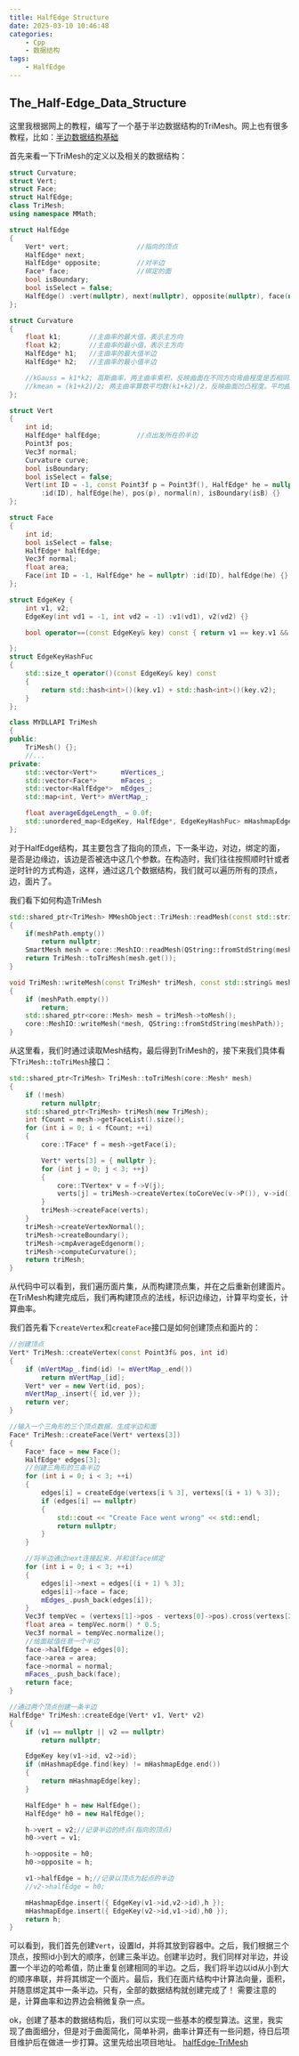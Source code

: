 ```yaml
---
title: HalfEdge Structure
date: 2025-03-10 10:46:48
categories:
    - Cpp
    - 数据结构
tags:
    - HalfEdge
---
```

## The_Half-Edge_Data_Structure

这里我根据网上的教程，编写了一个基于半边数据结构的TriMesh。网上也有很多教程，比如：[半边数据结构基础](https://blog.csdn.net/qq_37366618/article/details/145544514)

首先来看一下TriMesh的定义以及相关的数据结构：
```c++
struct Curvature;
struct Vert;
struct Face;
struct HalfEdge;
class TriMesh;
using namespace MMath;

struct HalfEdge
{
	Vert* vert;					//指向的顶点
	HalfEdge* next;
	HalfEdge* opposite;			//对半边
	Face* face;					//绑定的面
	bool isBoundary;
	bool isSelect = false;
	HalfEdge() :vert(nullptr), next(nullptr), opposite(nullptr), face(nullptr), isBoundary(false) {}
};

struct Curvature
{
	float k1;		//主曲率的最大值，表示主方向
	float k2;		//主曲率的最小值，表示主方向
	HalfEdge* h1;	//主曲率的最大值半边
	HalfEdge* h2;	//主曲率的最小值半边

	//kGauss = k1*k2; 高斯曲率，两主曲率乘积，反映曲面在不同方向弯曲程度是否相同。高斯曲率为正，为球面。高斯曲率为负双曲面
	//kmean = (k1+k2)/2; 两主曲率算数平均数(k1+k2)/2，反映曲面凹凸程度。平均曲率为正，局部凹。平均曲率为负，局部凸
};

struct Vert
{
	int id;
	HalfEdge* halfEdge;			//点出发所在的半边
	Point3f pos;
	Vec3f normal;
	Curvature curve;
	bool isBoundary;
	bool isSelect = false;
	Vert(int ID = -1, const Point3f p = Point3f(), HalfEdge* he = nullptr, Vec3f n = Vec3f(), bool isB = false)
		:id(ID), halfEdge(he), pos(p), normal(n), isBoundary(isB) {}
};

struct Face
{
	int id;
	bool isSelect = false;
	HalfEdge* halfEdge;
	Vec3f normal;
	float area;
	Face(int ID = -1, HalfEdge* he = nullptr) :id(ID), halfEdge(he) {}
};

struct EdgeKey {
	int v1, v2;
	EdgeKey(int vd1 = -1, int vd2 = -1) :v1(vd1), v2(vd2) {}

	bool operator==(const EdgeKey& key) const { return v1 == key.v1 && v2 == key.v2; }

};
struct EdgeKeyHashFuc
{
	std::size_t operator()(const EdgeKey& key) const
	{
		return std::hash<int>()(key.v1) + std::hash<int>()(key.v2);
	}
};

class MYDLLAPI TriMesh
{
public:
	TriMesh() {};
    //...
private:
	std::vector<Vert*>		mVertices_;
	std::vector<Face*>		mFaces_;
	std::vector<HalfEdge*>	mEdges_;
	std::map<int, Vert*> mVertMap_;

	float averageEdgeLength_ = 0.0f;
	std::unordered_map<EdgeKey, HalfEdge*, EdgeKeyHashFuc> mHashmapEdge;
};
```
对于HalfEdge结构，其主要包含了指向的顶点，下一条半边，对边，绑定的面，是否是边缘边，该边是否被选中这几个参数。在构造时，我们往往按照顺时针或者逆时针的方式构造，这样，通过这几个数据结构，我们就可以遍历所有的顶点，边，面片了。

我们看下如何构造TriMesh
```c++
std::shared_ptr<TriMesh> MMeshObject::TriMesh::readMesh(const std::string& meshPath)
{
	if(meshPath.empty())
		return nullptr;
	SmartMesh mesh = core::MeshIO::readMesh(QString::fromStdString(meshPath));
	return TriMesh::toTriMesh(mesh.get());
}

void TriMesh::writeMesh(const TriMesh* triMesh, const std::string& meshPath)
{
	if (meshPath.empty())
		return;
	std::shared_ptr<core::Mesh> mesh = triMesh->toMesh();
	core::MeshIO::writeMesh(*mesh, QString::fromStdString(meshPath));
}
```

从这里看，我们时通过读取Mesh结构，最后得到TriMesh的，接下来我们具体看下``TriMesh::toTriMesh``接口：
```c++
std::shared_ptr<TriMesh> TriMesh::toTriMesh(core::Mesh* mesh)
{
	if (!mesh)
		return nullptr;
	std::shared_ptr<TriMesh> triMesh(new TriMesh);
	int fCount = mesh->getFaceList().size();
	for (int i = 0; i < fCount; ++i)
	{
		core::TFace* f = mesh->getFace(i);

		Vert* verts[3] = { nullptr };
		for (int j = 0; j < 3; ++j)
		{
			core::TVertex* v = f->V(j);
			verts[j] = triMesh->createVertex(toCoreVec(v->P()), v->id());
		}
		triMesh->createFace(verts);
	}
	triMesh->createVertexNormal();
	triMesh->createBoundary();
	triMesh->cmpAverageEdgenorm();
	triMesh->computeCurvature();
	return triMesh;
}
```
从代码中可以看到，我们遍历面片集，从而构建顶点集，并在之后重新创建面片。在TriMesh构建完成后，我们再构建顶点的法线，标识边缘边，计算平均变长，计算曲率。

我们首先看下``createVertex``和``createFace``接口是如何创建顶点和面片的：
```c++
//创建顶点
Vert* TriMesh::createVertex(const Point3f& pos, int id)
{
	if (mVertMap_.find(id) != mVertMap_.end())
		return mVertMap_[id];
	Vert* ver = new Vert(id, pos);
	mVertMap_.insert({ id,ver });
	return ver;
}

//输入一个三角形的三个顶点数据，生成半边和面
Face* TriMesh::createFace(Vert* vertexs[3])
{
	Face* face = new Face();
	HalfEdge* edges[3];
	//创建三角形的三条半边
	for (int i = 0; i < 3; ++i)
	{
		edges[i] = createEdge(vertexs[i % 3], vertexs[(i + 1) % 3]);
		if (edges[i] == nullptr)
		{
			std::cout << "Create Face went wrong" << std::endl;
			return nullptr;
		}
	}

	//将半边通过next连接起来，并和该face绑定
	for (int i = 0; i < 3; ++i)
	{
		edges[i]->next = edges[(i + 1) % 3];
		edges[i]->face = face;
		mEdges_.push_back(edges[i]);
	}
	Vec3f tempVec = (vertexs[1]->pos - vertexs[0]->pos).cross(vertexs[2]->pos - vertexs[1]->pos);
	float area = tempVec.norm() * 0.5;
	Vec3f normal = tempVec.normalize();
	//给面赋值任意一个半边
	face->halfEdge = edges[0];
	face->area = area;
	face->normal = normal;
	mFaces_.push_back(face);
	return face;
}

//通过两个顶点创建一条半边
HalfEdge* TriMesh::createEdge(Vert* v1, Vert* v2)
{
	if (v1 == nullptr || v2 == nullptr)
		return nullptr;

	EdgeKey key(v1->id, v2->id);
	if (mHashmapEdge.find(key) != mHashmapEdge.end())
	{
		return mHashmapEdge[key];
	}

	HalfEdge* h = new HalfEdge();
	HalfEdge* h0 = new HalfEdge();

	h->vert = v2;//记录半边的终点(指向的顶点)
	h0->vert = v1;

	h->opposite = h0;
	h0->opposite = h;

	v1->halfEdge = h;//记录以顶点为起点的半边
	//v2->halfEdge = h0;

	mHashmapEdge.insert({ EdgeKey(v1->id,v2->id),h });
	mHashmapEdge.insert({ EdgeKey(v2->id,v1->id),h0 });
	return h;
}
```

可以看到，我们首先创建``Vert``，设置Id，并将其放到容器中。之后，我们根据三个顶点，按照id小到大的顺序，创建三条半边。创建半边时，我们同样对半边，并设置一个半边的哈希值，防止重复创建相同的半边。之后，我们将半边以id从小到大的顺序串联，并将其绑定一个面片。最后，我们在面片结构中计算法向量，面积，并随意绑定其中一条半边。只有，全部的数据结构就创建完成了！
需要注意的是，计算曲率和边界边会稍微复杂一点。

ok，创建了基本的数据结构后，我们可以实现一些基本的模型算法。这里，我实现了曲面细分，但是对于曲面简化，简单补洞，曲率计算还有一些问题，待日后项目维护后在做进一步打算。这里先给出项目地址。
[halfEdge-TriMesh](https://github.com/nihaokeaio/halfEdge-TriMesh/tree/main)

